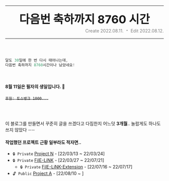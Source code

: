 <hr> <!-- Header -->
<div align="center" style="font-weight: bold; font-size: 36px;">
    <span>다음번 축하까지 8760 시간</span>
</div>
<div align="right" style="color: gray;">
    <span>Create </span><span>2022.08.11.</span>
    <span style="margin: 4px; font-weight: bold; font-size: 20px;">·</span>
    <span>Edit </span><span>2022.08.12.</span>
</div>
<hr>
<br>
<br>

```cpp
달도 30일에 한 번 다시 태어나는데,
다음번 축하까지 8760시간이나 남았네요!
```

<br>

#### 8월 11일은 필자의 생일입니다. 🥳
~~`후원: 토스뱅크 1000...`~~

<br>
<br>

이 블로그를 만들면서 꾸준히 글을 쓰겠다고 다짐한지 어느덧 **3개월**..
놀랍게도 하나도 쓰지 않았다 `ㅡㅡ`

#### 작업했던 프로젝트 근황 일부라도 적자면..
- `🔒 Private` [Project N](https://github.com/LiF-Lee/Project-N) - [22/03/13 ~ 22/03/24]
- `🔒 Private` [FilE-LiNK](https://github.com/LiF-Lee/FilE-LiNK) - [22/03/27 ~ 22/07/21]
    - `🔒 Private` [FilE-LiNK-Extension](https://github.com/LiF-Lee/FilE-LiNK-Extension) - [22/07/16 ~ 22/07/17]
- `🔓 Public` [Project A](https://github.com/LiF-Lee/Project-A) - [22/08/10 ~ ]